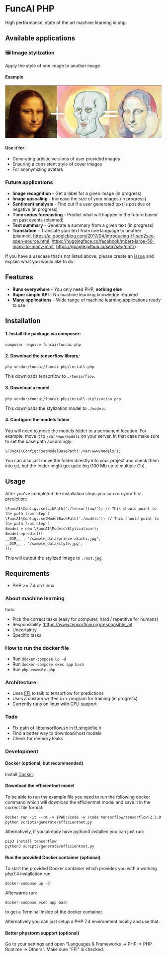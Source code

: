 # FuncAI PHP
High performance, state of the art machine learning in php.

## Available applications
### 🖼️ Image stylization
Apply the style of one image to another image

#### Example

<p align="center">
<img src="https://raw.githubusercontent.com/funcai/funcai-php/main/.github/img/php-ai-image-stylization.jpg" alt="Shows mona lisa and a comic character which combined result in a third image of mona lisa in the style of the comic character" width="766">
</p>

#### Use it for:
   - Generating artistic versions of user provided images 
   - Ensuring a consistent style of cover images
   - For anonymizing avatars 

### Future applications

 - **Image recognition** - Get a label for a given image (in progress)
 - **Image upscaling** - Increase the size of your images (in progress)
 - **Sentiment analysis** - Find out if a user generated text is positive or negative (in progress)
 - **Time series forecasting** - Predict what will happen in the future based on past events (planned)
 - **Text summary** - Generate a summary from a given text (in progress)
 - **Translation** - Translate your text from one language to another (planned, https://ai.googleblog.com/2017/04/introducing-tf-seq2seq-open-source.html, https://huggingface.co/facebook/mbart-large-50-many-to-many-mmt, https://google.github.io/seq2seq/nmt/)
 
If you have a usecase that's not listed above, please create an [issue](https://github.com/funcai/funcai-php/issues/new) and explain what you would like to do.

## Features

 - **Runs everywhere** - You only need PHP, **nothing else**
 - **Super simple API** - No machine learning knowledge required
 - **Many applications** - Wide range of machine learning applications ready to use

## Installation
#### 1. Install the package via composer:

    composer require funcai/funcai-php

#### 2. Download the tensorflow library:

    php vendor/funcai/funcai-php/install.php

This downloads tensorflow to `./tensorflow`.

#### 3. Download a model

    php vendor/funcai/funcai-php/install-stylization.php

This downloads the stylization model to `./models`

#### 4. Configure the models folder
You will need to move the models folder to a permanent location.
For example, move it to `/var/www/models` on your server. In that case make sure to set the base path accordingly:

    \FuncAI\Config::setModelBasePath('/var/www/models');

You can also just move the folder directly into your project and check them into git, but the folder might get quite big (100 Mb up to multiple Gb).

## Usage
After you've completed the installation steps you can run your first prediction:

    \FuncAI\Config::setLibPath('./tensorflow/'); // This should point to the path from step 2 
    \FuncAI\Config::setModelBasePath('./models'); // This should point to the path from step 4
    $model = new \FuncAI\Models\Stylization();
    $model->predict([
    __DIR__ . '/sample_data/prince-akachi.jpg',
    __DIR__ . '/sample_data/style.jpg',
    ]);

This will output the stylized image to `./out.jpg`.

## Requirements
 - PHP >= 7.4 on Linux

### About machine learning
todo
- Pick the correct tasks (easy for computer, hard / repetitive for humans)
- Responsibility (https://www.tensorflow.org/responsible_ai)
- Uncertainty
- Specific tasks

### How to run the docker file

 - Run `docker-compose up -d`
 - Run `docker-compose exec app bash`
 - Run `php example.php`

### Architecture

 - Uses [FFI](https://www.php.net/manual/en/class.ffi.php) to talk to tensorflow for predictions
 - Uses a custom written c++ program for training (in progress)
 - Currently runs on linux with CPU support

### Todo
 - Fix path of libtensorflow.so in tf_singlefile.h
 - Find a better way to download/host models
 - Check for memory leaks

### Development

#### Docker (optional, but recommended)
Install [Docker](https://docs.docker.com/get-docker/).

#### Download the efficientnet model
To be able to run the example file you need to run the following docker command which will download the efficientnet model and save it in the correct file format:

    docker run -it --rm -v $PWD:/code -w /code tensorflow/tensorflow:2.3.0 python scripts/generate/efficientnet.py

Alternatively, if you already have python3 installed you can just run:

    pip3 install tensorflow
    python3 scripts/generate/efficientnet.py

#### Run the provided Docker container (optional)
To start the provided Docker container which provides you with a working php7.4 installation run:

    docker-compose up -d

Afterwards run:

    docker-compose exec app bash

to get a Terminal inside of the docker container.

Alternatively you can just setup a PHP 7.4 environment locally and use that.

#### Better phpstorm support (optional)
Go to your settings and open "Languages & Frameworks -> PHP -> PHP Runtime -> Others". Make sure "FFI" is checked. 
